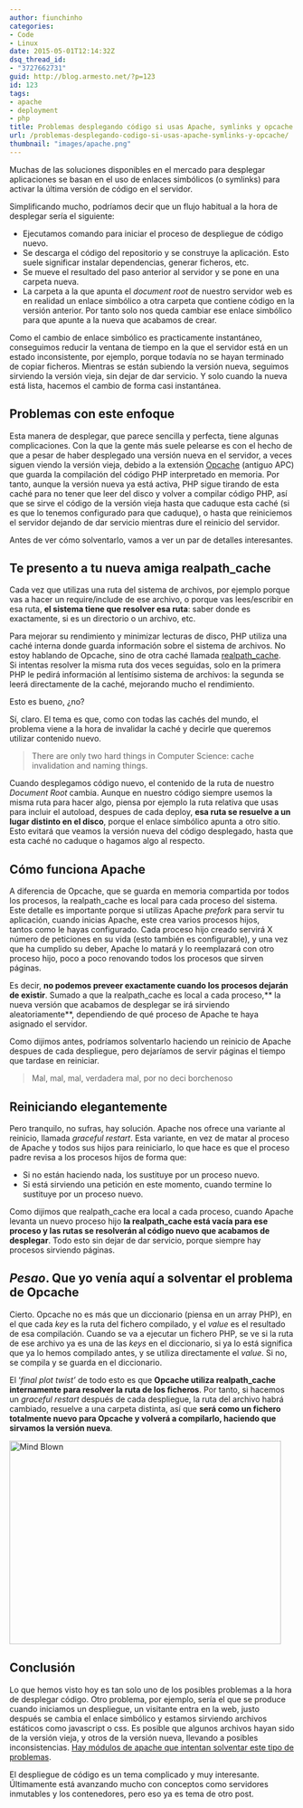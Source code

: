 ```yaml
---
author: fiunchinho
categories:
- Code
- Linux
date: 2015-05-01T12:14:32Z
dsq_thread_id:
- "3727662731"
guid: http://blog.armesto.net/?p=123
id: 123
tags:
- apache
- deployment
- php
title: Problemas desplegando código si usas Apache, symlinks y opcache
url: /problemas-desplegando-codigo-si-usas-apache-symlinks-y-opcache/
thumbnail: "images/apache.png"
---
```


Muchas de las soluciones disponibles en el mercado para desplegar aplicaciones se basan en el uso de enlaces simbólicos (o symlinks) para activar la última versión de código en el servidor.

Simplificando mucho, podríamos decir que un flujo habitual a la hora de desplegar sería el siguiente:

  * Ejecutamos comando para iniciar el proceso de despliegue de código nuevo.
  * Se descarga el código del repositorio y se construye la aplicación. Esto suele significar instalar dependencias, generar ficheros, etc.
  * Se mueve el resultado del paso anterior al servidor y se pone en una carpeta nueva.
  * La carpeta a la que apunta el _document root_ de nuestro servidor web es en realidad un enlace simbólico a otra carpeta que contiene código en la versión anterior. Por tanto solo nos queda cambiar ese enlace simbólico para que apunte a la nueva que acabamos de crear.

Como el cambio de enlace simbólico es practicamente instantáneo, conseguimos reducir la ventana de tiempo en la que el servidor está en un estado inconsistente, por ejemplo, porque todavía no se hayan terminado de copiar ficheros. Mientras se están subiendo la versión nueva, seguimos sirviendo la versión vieja, sin dejar de dar servicio. Y solo cuando la nueva está lista, hacemos el cambio de forma casi instantánea.

<!--more-->

## Problemas con este enfoque

Esta manera de desplegar, que parece sencilla y perfecta, tiene algunas complicaciones. Con la que la gente más suele pelearse es con el hecho de que a pesar de haber desplegado una versión nueva en el servidor, a veces siguen viendo la versión vieja, debido a la extensión <a href="https://www.google.es/url?sa=t&rct=j&q=&esrc=s&source=web&cd=1&cad=rja&uact=8&ved=0CCUQFjAA&url=http%3A%2F%2Fphp.net%2Fmanual%2Fes%2Fbook.opcache.php&ei=HlFDVZfPI8T2Us6sgLAI&usg=AFQjCNF9sKlRWdBbTEBKa1M2w25s5TBQGw&sig2=6xMwOb3cZagbFnheUWkDTQ&bvm=bv.92291466,d.d24" target="_blank">Opcache</a> (antiguo APC) que guarda la compilación del código PHP interpretado en memoria. Por tanto, aunque la versión nueva ya está activa, PHP sigue tirando de esta caché para no tener que leer del disco y volver a compilar código PHP, así que se sirve el código de la versión vieja hasta que caduque esta caché (si es que lo tenemos configurado para que caduque), o hasta que reiniciemos el servidor dejando de dar servicio mientras dure el reinicio del servidor.
  
Antes de ver cómo solventarlo, vamos a ver un par de detalles interesantes.

## Te presento a tu nueva amiga realpath_cache

Cada vez que utilizas una ruta del sistema de archivos, por ejemplo porque vas a hacer un require/include de ese archivo, o porque vas lees/escribir en esa ruta, **el sistema tiene que resolver esa ruta**: saber donde es exactamente, si es un directorio o un archivo, etc.

Para mejorar su rendimiento y minimizar lecturas de disco, PHP utiliza una caché interna donde guarda información sobre el sistema de archivos. No estoy hablando de Opcache, sino de otra caché llamada <a href="https://php.net/manual/es/ini.core.php#ini.realpath-cache-size" target="_blank">realpath_cache</a>. Si intentas resolver la misma ruta dos veces seguidas, solo en la primera PHP le pedirá información al lentísimo sistema de archivos: la segunda se leerá directamente de la caché, mejorando mucho el rendimiento.

Esto es bueno, ¿no?

Sí, claro. El tema es que, como con todas las cachés del mundo, el problema viene a la hora de invalidar la caché y decirle que queremos utilizar contenido nuevo.

> There are only two hard things in Computer Science: cache invalidation and naming things.

Cuando desplegamos código nuevo, el contenido de la ruta de nuestro _Document Root_ cambia. Aunque en nuestro código siempre usemos la misma ruta para hacer algo, piensa por ejemplo la ruta relativa que usas para incluir el autoload, despues de cada deploy, **esa ruta se resuelve a un lugar distinto en el disco**, porque el enlace simbólico apunta a otro sitio. Esto evitará que veamos la versión nueva del código desplegado, hasta que esta caché no caduque o hagamos algo al respecto.

## Cómo funciona Apache

A diferencia de Opcache, que se guarda en memoria compartida por todos los procesos, la realpath_cache es local para cada proceso del sistema. Este detalle es importante porque si utilizas Apache _prefork_ para servir tu aplicación, cuando inicias Apache, este crea varios procesos hijos, tantos como le hayas configurado. Cada proceso hijo creado servirá X número de peticiones en su vida (esto también es configurable), y una vez que ha cumplido su deber, Apache lo matará y lo reemplazará con otro proceso hijo, poco a poco renovando todos los procesos que sirven páginas.
  
Es decir, **no podemos preveer exactamente cuando los procesos dejarán de existir**. Sumado a que la realpath_cache es local a cada proceso,** la nueva versión que acabamos de desplegar se irá sirviendo aleatoriamente**, dependiendo de qué proceso de Apache te haya asignado el servidor.

Como dijimos antes, podríamos solventarlo haciendo un reinicio de Apache despues de cada despliegue, pero dejaríamos de servir páginas el tiempo que tardase en reiniciar.

> Mal, mal, mal, verdadera mal, por no deci borchenoso

## Reiniciando elegantemente

Pero tranquilo, no sufras, hay solución. Apache nos ofrece una variante al reinicio, llamada _graceful restart_. Esta variante, en vez de matar al proceso de Apache y todos sus hijos para reiniciarlo, lo que hace es que el proceso padre revisa a los procesos hijos de forma que:

  * Si no están haciendo nada, los sustituye por un proceso nuevo.
  * Si está sirviendo una petición en este momento, cuando termine lo sustituye por un proceso nuevo.

Como dijimos que realpath_cache era local a cada proceso, cuando Apache levanta un nuevo proceso hijo **la realpath_cache está vacía para ese proceso y las rutas se resolverán al código nuevo que acabamos de desplegar**. Todo esto sin dejar de dar servicio, porque siempre hay procesos sirviendo páginas.

## _Pesao_. Que yo venía aquí a solventar el problema de Opcache

Cierto. Opcache no es más que un diccionario (piensa en un array PHP), en el que cada _key_ es la ruta del fichero compilado, y el _value_ es el resultado de esa compilación. Cuando se va a ejecutar un fichero PHP, se ve si la ruta de ese archivo ya es una de las _keys_ en el diccionario, si ya lo está significa que ya lo hemos compilado antes, y se utiliza directamente el _value_. Si no, se compila y se guarda en el diccionario.

El &#8216;_final plot twist&#8217;_ de todo esto es que **Opcache utiliza realpath_cache internamente para resolver la ruta de los ficheros**. Por tanto, si hacemos un _graceful restart_ después de cada despliegue, la ruta del archivo habrá cambiado, resuelve a una carpeta distinta, así que **será como un fichero totalmente nuevo para Opcache y volverá a compilarlo, haciendo que sirvamos la versión nueva**.

<img class="alignnone" src="https://s-media-cache-ak0.pinimg.com/originals/ce/9c/94/ce9c949d6c73dbfb889f6036bac022dd.jpg" alt="Mind Blown" width="480" height="360" />

## Conclusión

Lo que hemos visto hoy es tan solo uno de los posibles problemas a la hora de desplegar código. Otro problema, por ejemplo, sería el que se produce cuando iniciamos un despliegue, un visitante entra en la web, justo después se cambia el enlace simbólico y estamos sirviendo archivos estáticos como javascript o css. Es posible que algunos archivos hayan sido de la versión vieja, y otros de la versión nueva, llevando a posibles inconsistencias. <a href="https://codeascraft.com/2013/07/01/atomic-deploys-at-etsy/" target="_blank">Hay módulos de apache que intentan solventar este tipo de problemas</a>.

El despliegue de código es un tema complicado y muy interesante. Últimamente está avanzando mucho con conceptos como servidores inmutables y los contenedores, pero eso ya es tema de otro post.